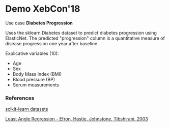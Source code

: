 # Demo XebCon'18

Use case **Diabetes Progression**

Uses the sklearn Diabetes dataset to predict diabetes progression using ElasticNet.
The predicted "progression" column is a quantitative measure of disease progression one year after baseline

Explicative variables (10):
+ Age
+ Sex
+ Body Mass Index (BMI)
+ Blood pressure (BP)
+ Serum measurements


### References

[scikit-learn datasets](http://scikit-learn.org/stable/modules/generated/sklearn.datasets.load_diabetes.html)

[Least Angle Regression - Efron, Hastie, Johnstone, Tibshirani, 2003](http://web.stanford.edu/~hastie/Papers/LARS/LeastAngle_2002.pdf )